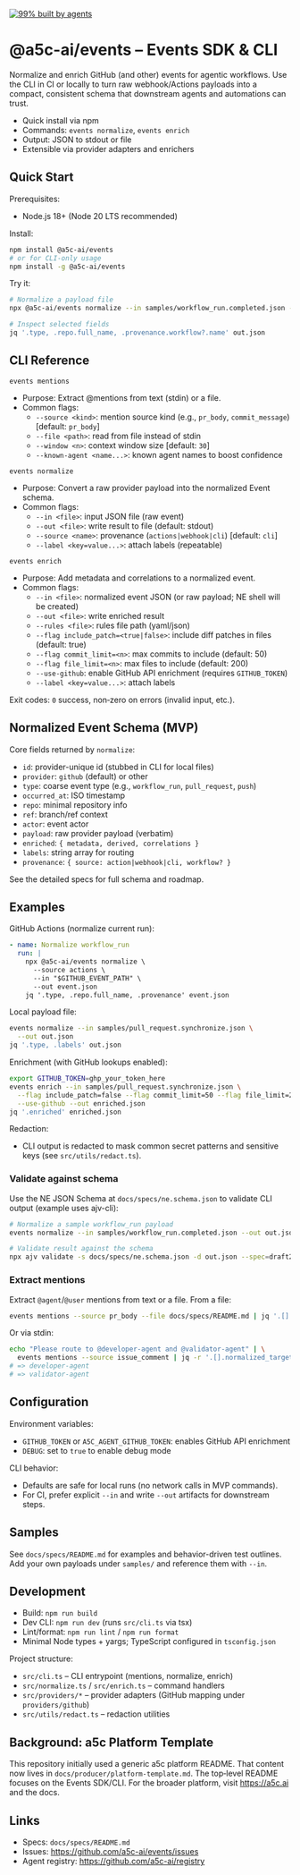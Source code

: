 [![99% built by agents](https://img.shields.io/badge/99%25-built%20by%20agents-blue.svg)](https://a5c.ai)

# @a5c-ai/events – Events SDK & CLI

Normalize and enrich GitHub (and other) events for agentic workflows. Use the CLI in CI or locally to turn raw webhook/Actions payloads into a compact, consistent schema that downstream agents and automations can trust.

- Quick install via npm
- Commands: `events normalize`, `events enrich`
- Output: JSON to stdout or file
- Extensible via provider adapters and enrichers

## Quick Start

Prerequisites:
- Node.js 18+ (Node 20 LTS recommended)

Install:
```bash
npm install @a5c-ai/events
# or for CLI-only usage
npm install -g @a5c-ai/events
```

Try it:
```bash
# Normalize a payload file
npx @a5c-ai/events normalize --in samples/workflow_run.completed.json --out out.json

# Inspect selected fields
jq '.type, .repo.full_name, .provenance.workflow?.name' out.json
```

## CLI Reference

`events mentions`
- Purpose: Extract @mentions from text (stdin) or a file.
- Common flags:
  - `--source <kind>`: mention source kind (e.g., `pr_body`, `commit_message`) [default: `pr_body`]
  - `--file <path>`: read from file instead of stdin
  - `--window <n>`: context window size [default: `30`]
  - `--known-agent <name...>`: known agent names to boost confidence

`events normalize`
- Purpose: Convert a raw provider payload into the normalized Event schema.
- Common flags:
  - `--in <file>`: input JSON file (raw event)
  - `--out <file>`: write result to file (default: stdout)
  - `--source <name>`: provenance (`actions|webhook|cli`) [default: `cli`]
  - `--label <key=value...>`: attach labels (repeatable)

`events enrich`
- Purpose: Add metadata and correlations to a normalized event.
- Common flags:
  - `--in <file>`: normalized event JSON (or raw payload; NE shell will be created)
  - `--out <file>`: write enriched result
  - `--rules <file>`: rules file path (yaml/json)
  - `--flag include_patch=<true|false>`: include diff patches in files (default: true)
  - `--flag commit_limit=<n>`: max commits to include (default: 50)
  - `--flag file_limit=<n>`: max files to include (default: 200)
  - `--use-github`: enable GitHub API enrichment (requires `GITHUB_TOKEN`)
  - `--label <key=value...>`: attach labels

Exit codes: `0` success, non‑zero on errors (invalid input, etc.).

## Normalized Event Schema (MVP)

Core fields returned by `normalize`:
- `id`: provider-unique id (stubbed in CLI for local files)
- `provider`: `github` (default) or other
- `type`: coarse event type (e.g., `workflow_run`, `pull_request`, `push`)
- `occurred_at`: ISO timestamp
- `repo`: minimal repository info
- `ref`: branch/ref context
- `actor`: event actor
- `payload`: raw provider payload (verbatim)
- `enriched`: `{ metadata, derived, correlations }`
- `labels`: string array for routing
- `provenance`: `{ source: action|webhook|cli, workflow? }`

See the detailed specs for full schema and roadmap.

## Examples

GitHub Actions (normalize current run):
```yaml
- name: Normalize workflow_run
  run: |
    npx @a5c-ai/events normalize \
      --source actions \
      --in "$GITHUB_EVENT_PATH" \
      --out event.json
    jq '.type, .repo.full_name, .provenance' event.json
```

Local payload file:
```bash
events normalize --in samples/pull_request.synchronize.json \
  --out out.json
jq '.type, .labels' out.json
```

Enrichment (with GitHub lookups enabled):
```bash
export GITHUB_TOKEN=ghp_your_token_here
events enrich --in samples/pull_request.synchronize.json \
  --flag include_patch=false --flag commit_limit=50 --flag file_limit=200 \
  --use-github --out enriched.json
jq '.enriched' enriched.json
```

Redaction:
- CLI output is redacted to mask common secret patterns and sensitive keys (see `src/utils/redact.ts`).

### Validate against schema

Use the NE JSON Schema at `docs/specs/ne.schema.json` to validate CLI output (example uses ajv-cli):

```bash
# Normalize a sample workflow_run payload
events normalize --in samples/workflow_run.completed.json --out out.json

# Validate result against the schema
npx ajv validate -s docs/specs/ne.schema.json -d out.json --spec=draft2020
```

### Extract mentions

Extract `@agent`/`@user` mentions from text or a file. From a file:

```bash
events mentions --source pr_body --file docs/specs/README.md | jq '.[].normalized_target'
```

Or via stdin:

```bash
echo "Please route to @developer-agent and @validator-agent" | \
  events mentions --source issue_comment | jq -r '.[].normalized_target'
# => developer-agent
# => validator-agent
```

## Configuration

Environment variables:
- `GITHUB_TOKEN` or `A5C_AGENT_GITHUB_TOKEN`: enables GitHub API enrichment
- `DEBUG`: set to `true` to enable debug mode

CLI behavior:
- Defaults are safe for local runs (no network calls in MVP commands).
- For CI, prefer explicit `--in` and write `--out` artifacts for downstream steps.

## Samples

See `docs/specs/README.md` for examples and behavior-driven test outlines. Add your own payloads under `samples/` and reference them with `--in`.

## Development

- Build: `npm run build`
- Dev CLI: `npm run dev` (runs `src/cli.ts` via tsx)
- Lint/format: `npm run lint` / `npm run format`
- Minimal Node types + yargs; TypeScript configured in `tsconfig.json`

Project structure:
- `src/cli.ts` – CLI entrypoint (mentions, normalize, enrich)
- `src/normalize.ts` / `src/enrich.ts` – command handlers
- `src/providers/*` – provider adapters (GitHub mapping under `providers/github`)
- `src/utils/redact.ts` – redaction utilities

## Background: a5c Platform Template

This repository initially used a generic a5c platform README. That content now lives in `docs/producer/platform-template.md`. The top‑level README focuses on the Events SDK/CLI. For the broader platform, visit https://a5c.ai and the docs.

## Links

- Specs: `docs/specs/README.md`
- Issues: https://github.com/a5c-ai/events/issues
- Agent registry: https://github.com/a5c-ai/registry
